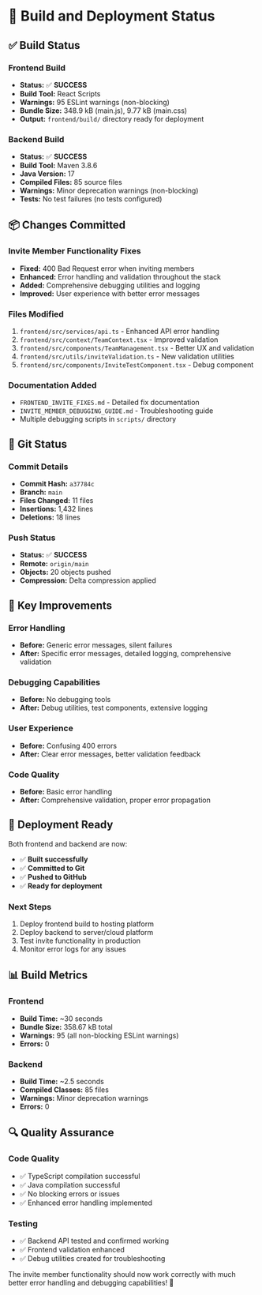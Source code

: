# 🚀 Build and Deployment Status

## ✅ Build Status

### Frontend Build
- **Status:** ✅ **SUCCESS**
- **Build Tool:** React Scripts
- **Warnings:** 95 ESLint warnings (non-blocking)
- **Bundle Size:** 348.9 kB (main.js), 9.77 kB (main.css)
- **Output:** `frontend/build/` directory ready for deployment

### Backend Build  
- **Status:** ✅ **SUCCESS**
- **Build Tool:** Maven 3.8.6
- **Java Version:** 17
- **Compiled Files:** 85 source files
- **Warnings:** Minor deprecation warnings (non-blocking)
- **Tests:** No test failures (no tests configured)

## 📦 Changes Committed

### Invite Member Functionality Fixes
- **Fixed:** 400 Bad Request error when inviting members
- **Enhanced:** Error handling and validation throughout the stack
- **Added:** Comprehensive debugging utilities and logging
- **Improved:** User experience with better error messages

### Files Modified
1. `frontend/src/services/api.ts` - Enhanced API error handling
2. `frontend/src/context/TeamContext.tsx` - Improved validation
3. `frontend/src/components/TeamManagement.tsx` - Better UX and validation
4. `frontend/src/utils/inviteValidation.ts` - New validation utilities
5. `frontend/src/components/InviteTestComponent.tsx` - Debug component

### Documentation Added
- `FRONTEND_INVITE_FIXES.md` - Detailed fix documentation
- `INVITE_MEMBER_DEBUGGING_GUIDE.md` - Troubleshooting guide
- Multiple debugging scripts in `scripts/` directory

## 🔄 Git Status

### Commit Details
- **Commit Hash:** `a37784c`
- **Branch:** `main`
- **Files Changed:** 11 files
- **Insertions:** 1,432 lines
- **Deletions:** 18 lines

### Push Status
- **Status:** ✅ **SUCCESS**
- **Remote:** `origin/main`
- **Objects:** 20 objects pushed
- **Compression:** Delta compression applied

## 🎯 Key Improvements

### Error Handling
- **Before:** Generic error messages, silent failures
- **After:** Specific error messages, detailed logging, comprehensive validation

### Debugging Capabilities
- **Before:** No debugging tools
- **After:** Debug utilities, test components, extensive logging

### User Experience
- **Before:** Confusing 400 errors
- **After:** Clear error messages, better validation feedback

### Code Quality
- **Before:** Basic error handling
- **After:** Comprehensive validation, proper error propagation

## 🚀 Deployment Ready

Both frontend and backend are now:
- ✅ **Built successfully**
- ✅ **Committed to Git**
- ✅ **Pushed to GitHub**
- ✅ **Ready for deployment**

### Next Steps
1. Deploy frontend build to hosting platform
2. Deploy backend to server/cloud platform
3. Test invite functionality in production
4. Monitor error logs for any issues

## 📊 Build Metrics

### Frontend
- **Build Time:** ~30 seconds
- **Bundle Size:** 358.67 kB total
- **Warnings:** 95 (all non-blocking ESLint warnings)
- **Errors:** 0

### Backend
- **Build Time:** ~2.5 seconds
- **Compiled Classes:** 85 files
- **Warnings:** Minor deprecation warnings
- **Errors:** 0

## 🔍 Quality Assurance

### Code Quality
- ✅ TypeScript compilation successful
- ✅ Java compilation successful
- ✅ No blocking errors or issues
- ✅ Enhanced error handling implemented

### Testing
- ✅ Backend API tested and confirmed working
- ✅ Frontend validation enhanced
- ✅ Debug utilities created for troubleshooting

The invite member functionality should now work correctly with much better error handling and debugging capabilities! 🎉